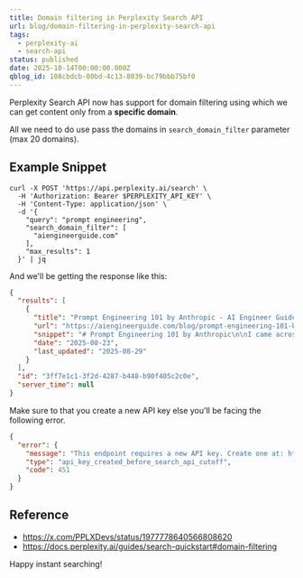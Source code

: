 ```yaml
---
title: Domain filtering in Perplexity Search API
url: blog/domain-filtering-in-perplexity-search-api
tags:
  - perplexity-ai
  - search-api
status: published
date: 2025-10-14T00:00:00.000Z
qblog_id: 108cbdcb-00bd-4c13-8039-bc79bbb75bf0
---
```


Perplexity Search API now has support for domain filtering using which we can get content only from a **specific domain**.

All we need to do use pass the domains in `search_domain_filter` parameter (max 20 domains).

## Example Snippet
```shell
curl -X POST 'https://api.perplexity.ai/search' \
  -H 'Authorization: Bearer $PERPLEXITY_API_KEY' \
  -H 'Content-Type: application/json' \
  -d '{
    "query": "prompt engineering",
    "search_domain_filter": [
      "aiengineerguide.com"
    ],
    "max_results": 1
  }' | jq
```
And we'll be getting the response like this:
```json
{
  "results": [
    {
      "title": "Prompt Engineering 101 by Anthropic - AI Engineer Guide",
      "url": "https://aiengineerguide.com/blog/prompt-engineering-101-by-anthropic/",
      "snippet": "# Prompt Engineering 101 by Anthropic\n\nI came across the prompt engineering tips by the Anthropic team 👇\n\nI especially like the prompt structure tips\n\nHappy learning AI!\n\nI came across the prompt engineering tips by the Anthropic team 👇\n\nI especially like the prompt structure tips\n\nHappy learning AI!",
      "date": "2025-08-23",
      "last_updated": "2025-08-29"
    }
  ],
  "id": "3ff7e1c1-3f2d-4287-b448-b90f405c2c0e",
  "server_time": null
}
```

Make sure to that you create a new API key else you'll be facing the following error.
```json
{
  "error": {
    "message": "This endpoint requires a new API key. Create one at: https://www.perplexity.ai/account/api/keys",
    "type": "api_key_created_before_search_api_cutoff",
    "code": 451
  }
}
```

## Reference
- https://x.com/PPLXDevs/status/1977778640566808620
- https://docs.perplexity.ai/guides/search-quickstart#domain-filtering

Happy instant searching!
